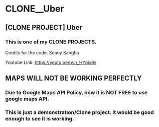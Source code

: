 # CLONE__Uber

## [CLONE PROJECT] Uber

### This is one of my CLONE PROJECTS.


Credits for the code: Sonny Sangha

Youtube Link: https://youtu.be/bvn_HYpix6s


## MAPS WILL NOT BE WORKING PERFECTLY

### Due to Google Maps API Policy, now it is NOT FREE to use google maps API.

### This is just a demonstration/Clone project. It would be good enough to see it is working.
